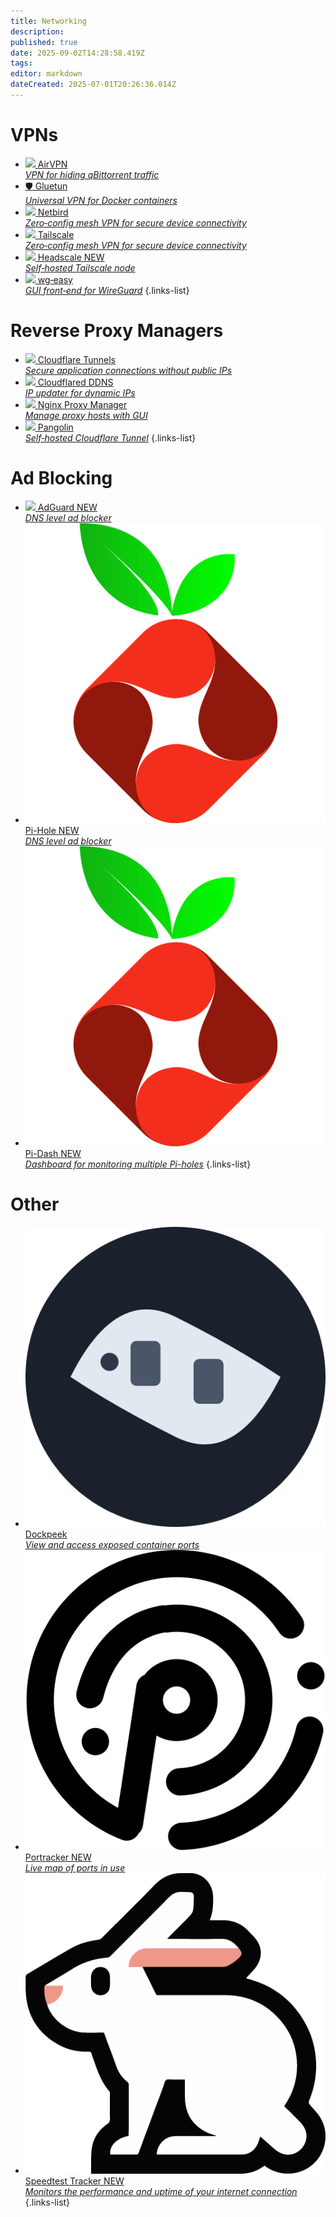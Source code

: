 ```yaml
---
title: Networking
description: 
published: true
date: 2025-09-02T14:28:58.419Z
tags: 
editor: markdown
dateCreated: 2025-07-01T20:26:36.014Z
---
```


# VPNs

* [<img src="/air_vpn.png"> AirVPN<br>*VPN for hiding qBittorrent traffic*](/AirVPN)
* [🛡️ Gluetun<br>*Universal VPN for Docker containers*](/gluetun)
* [<img src="/netbird.png"> Netbird<br>*Zero‑config mesh VPN for secure device connectivity*](/netbird)
* [<img src="/tailscale-light.png"> Tailscale<br>*Zero‑config mesh VPN for secure device connectivity*](/tailscale)
* [<img src="/headscale.png"> Headscale <span class="badge">NEW</span><br>*Self‑hosted Tailscale node*](/headscale)
* [<img src="/wireguard.png"> wg‑easy<br>*GUI front‑end for WireGuard*](/wg-easy)
  {.links-list}

# Reverse Proxy Managers

* [<img src="/cloudflare.png"> Cloudflare Tunnels<br>*Secure application connections without public IPs*](/CloudflareTunnels)
* [<img src="/cloudflare.png"> Cloudflared DDNS<br>*IP updater for dynamic IPs*](/cloudflareddns)
* [<img src="/nginx-proxy-manager.png"> Nginx Proxy Manager<br>*Manage proxy hosts with GUI*](/nginx)
* [<img src="/pangolin.png"> Pangolin<br>*Self‑hosted Cloudflare Tunnel*](/pangolin)
  {.links-list}
  
# Ad Blocking
- [<img src="/adguard-home.png"> AdGuard <span class="badge">NEW</span><br>*DNS level ad blocker*](/adguard)
- [<img src="/pi-hole.png"> Pi-Hole <span class="badge">NEW</span><br>*DNS level ad blocker*](/pihole)
- [<img src="/pi-hole.png"> Pi-Dash <span class="badge">NEW</span><br>*Dashboard for monitoring multiple Pi-holes*](/pidash)
{.links-list}

# Other
- [<img src="/dockpeek.png"> Dockpeek<br>*View and access exposed container ports*](/dockpeek)
- [<img src="/portracker.png"> Portracker <span class="badge">NEW</span><br>*Live map of ports in use*](/portracker)
- [<img src="/speedtest-tracker.png"> Speedtest Tracker <span class="badge">NEW</span><br>*Monitors the performance and uptime of your internet connection*](/portracker)
{.links-list}
